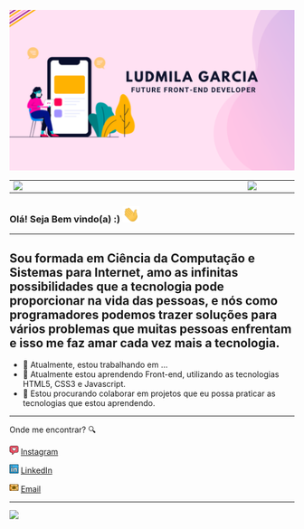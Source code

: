![capa github](https://github.com/Ludmila-Garcia/Ludmila-Garcia/blob/main/images/capa_github.png)  



<center>
<table>
    <tr>
        <td><img width="400px" align="left" src="https://github-readme-stats.vercel.app/api/top-langs/?username=Ludmila-Garcia&hide=html&layout=compact&theme=synthwave" /></td>
        <td><img width="495px" align="left" src="https://github-readme-stats.vercel.app/api?username=Ludmila-Garcia&theme=synthwave"/></td>
    </tr>   
</table>
</center>  


### Olá! Seja Bem vindo(a) :) <img src="https://github.com/Ludmila-Garcia/Ludmila-Garcia/blob/main/images/Hi.gif" width="30px">

---

Sou formada em Ciência da Computação e Sistemas para Internet, amo as infinitas possibilidades que a tecnologia pode proporcionar na vida das pessoas, e nós como programadores podemos trazer soluções para vários problemas que muitas pessoas enfrentam e isso me faz amar cada vez mais a tecnologia.
---


- 🔭 Atualmente, estou trabalhando em ...
- 🌱 Atualmente estou aprendendo Front-end, utilizando as tecnologias HTML5, CSS3 e Javascript.
- 👯 Estou procurando colaborar em projetos que eu possa praticar as tecnologias que estou aprendendo.

---
Onde me encontrar? :mag:  


<a href="https://www.instagram.com/mundo.daprogramacao/"><img src="https://github.com/Ludmila-Garcia/Ludmila-Garcia/blob/main/images/instagram.png" width="16"></img></a> [Instagram](https://www.instagram.com/mundo.daprogramacao)  

<a href="https://www.linkedin.com/in/ludmila-garcia-6b44abb5/"><img src="https://github.com/Ludmila-Garcia/Ludmila-Garcia/blob/main/images/linkedin.png" width="16"></img></a> [LinkedIn](https://www.linkedin.com/in/Ludmila-Garcia)  

<a href="mailto:contatoludmila44@gmail.com"><img src="https://github.com/Ludmila-Garcia/Ludmila-Garcia/blob/main/images/email.png" width="16"></img></a> [Email](mailto:contatoludmila44@gmail.com)  

---  

![](https://komarev.com/ghpvc/?username=Ludmila-Garcia&color=blue&style=flat)



<!--
**Ludmila-Garcia/Ludmila-Garcia** is a ✨ _special_ ✨ repository because its `README.md` (this file) appears on your GitHub profile.-->





